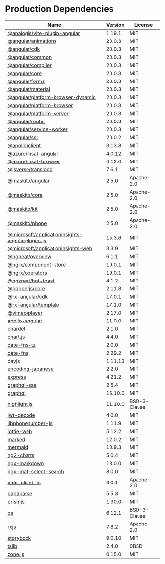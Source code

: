 # Production Dependencies

  | Name | Version | License |
  | ---- | ------- | ------- |
  | [@analogjs/vite-plugin-angular](https://github.com/analogjs/analog) | 1.19.1 | MIT |
| [@angular/animations](https://github.com/angular/angular) | 20.0.3 | MIT |
| [@angular/cdk](https://github.com/angular/components) | 20.0.3 | MIT |
| [@angular/common](https://github.com/angular/angular) | 20.0.3 | MIT |
| [@angular/compiler](https://github.com/angular/angular) | 20.0.3 | MIT |
| [@angular/core](https://github.com/angular/angular) | 20.0.3 | MIT |
| [@angular/forms](https://github.com/angular/angular) | 20.0.3 | MIT |
| [@angular/material](https://github.com/angular/components) | 20.0.3 | MIT |
| [@angular/platform-browser-dynamic](https://github.com/angular/angular) | 20.0.3 | MIT |
| [@angular/platform-browser](https://github.com/angular/angular) | 20.0.3 | MIT |
| [@angular/platform-server](https://github.com/angular/angular) | 20.0.3 | MIT |
| [@angular/router](https://github.com/angular/angular) | 20.0.3 | MIT |
| [@angular/service-worker](https://github.com/angular/angular) | 20.0.3 | MIT |
| [@angular/ssr](https://github.com/angular/angular-cli) | 20.0.2 | MIT |
| [@apollo/client](https://github.com/apollographql/apollo-client) | 3.13.8 | MIT |
| [@azure/msal-angular](https://github.com/AzureAD/microsoft-authentication-library-for-js) | 4.0.12 | MIT |
| [@azure/msal-browser](https://github.com/AzureAD/microsoft-authentication-library-for-js) | 4.12.0 | MIT |
| [@jsverse/transloco](https://github.com/jsverse/transloco) | 7.6.1 | MIT |
| [@maskito/angular](https://github.com/taiga-family/maskito) | 2.5.0 | Apache-2.0 |
| [@maskito/core](https://github.com/taiga-family/maskito) | 2.5.0 | Apache-2.0 |
| [@maskito/kit](https://github.com/taiga-family/maskito) | 2.5.0 | Apache-2.0 |
| [@maskito/phone](https://github.com/taiga-family/maskito) | 2.5.0 | Apache-2.0 |
| [@microsoft/applicationinsights-angularplugin-js](https://github.com/microsoft/applicationinsights-angularplugin-js) | 15.3.6 | MIT |
| [@microsoft/applicationinsights-web](https://github.com/microsoft/ApplicationInsights-JS) | 3.3.9 | MIT |
| [@ngneat/overview](https://github.com/ngneat/overview) | 6.1.1 | MIT |
| [@ngrx/component-store](https://github.com/ngrx/platform) | 19.0.1 | MIT |
| [@ngrx/operators](https://github.com/ngrx/platform) | 19.0.1 | MIT |
| [@ngxpert/hot-toast](https://github.com/ngxpert/hot-toast) | 4.1.2 | MIT |
| [@popperjs/core](https://github.com/popperjs/popper-core) | 2.11.8 | MIT |
| [@rx-angular/cdk](https://github.com/rx-angular/rx-angular) | 17.0.1 | MIT |
| [@rx-angular/template](https://github.com/rx-angular/rx-angular) | 17.1.0 | MIT |
| [@vimeo/player](https://github.com/vimeo/player.js) | 2.17.0 | MIT |
| [apollo-angular](https://github.com/kamilkisiela/apollo-angular) | 11.0.0 | MIT |
| [chardet](https://github.com/runk/node-chardet) | 2.1.0 | MIT |
| [chart.js](https://github.com/chartjs/Chart.js) | 4.4.0 | MIT |
| [date-fns-tz](https://github.com/marnusw/date-fns-tz) | 2.0.0 | MIT |
| [date-fns](https://github.com/date-fns/date-fns) | 2.29.2 | MIT |
| [dayjs](https://github.com/iamkun/dayjs) | 1.11.13 | MIT |
| [encoding-japanese](https://github.com/polygonplanet/encoding.js) | 2.2.0 | MIT |
| [express](https://github.com/expressjs/express) | 4.21.2 | MIT |
| [graphql-sse](https://github.com/enisdenjo/graphql-sse) | 2.5.4 | MIT |
| [graphql](https://github.com/graphql/graphql-js) | 16.10.0 | MIT |
| [highlight.js](https://github.com/highlightjs/highlight.js) | 11.10.0 | BSD-3-Clause |
| [jwt-decode](https://github.com/auth0/jwt-decode) | 4.0.0 | MIT |
| [libphonenumber-js](git+https://gitlab.com/catamphetamine/libphonenumber-js) | 1.11.9 | MIT |
| [lottie-web](https://github.com/airbnb/lottie-web) | 5.12.2 | MIT |
| [marked](https://github.com/markedjs/marked) | 12.0.2 | MIT |
| [mermaid](https://github.com/mermaid-js/mermaid) | 10.9.3 | MIT |
| [ng2-charts](https://github.com/valor-software/ng2-charts) | 5.0.4 | MIT |
| [ngx-markdown](https://github.com/jfcere/ngx-markdown) | 18.0.0 | MIT |
| [ngx-mat-select-search](https://github.com/bithost-gmbh/ngx-mat-select-search) | 8.0.0 | MIT |
| [oidc-client-ts](https://github.com/authts/oidc-client-ts) | 3.0.1 | Apache-2.0 |
| [papaparse](https://github.com/mholt/PapaParse) | 5.5.3 | MIT |
| [prismjs](https://github.com/PrismJS/prism) | 1.30.0 | MIT |
| [qs](https://github.com/ljharb/qs) | 6.12.1 | BSD-3-Clause |
| [rxjs](https://github.com/reactivex/rxjs) | 7.8.2 | Apache-2.0 |
| [storybook](https://github.com/storybookjs/storybook) | 9.0.10 | MIT |
| [tslib](https://github.com/Microsoft/tslib) | 2.4.0 | 0BSD |
| [zone.js](https://github.com/angular/angular) | 0.15.0 | MIT |
